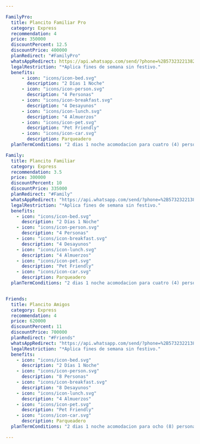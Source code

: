 ```yaml
---

FamilyPro:
  title: Plancito Familiar Pro
  category: Express
  recommendation: 4
  price: 350000
  discountPercent: 12.5
  discountPrice: 400000
  planRedirect: "#FamilyPro"
  whatsAppRedirect: https://api.whatsapp.com/send/?phone=%2B573232213828&text=Quiero%20Informacion%20del%20Plancito%20Familiar%20Pro&type=phone_number&app_absent=0
  legalRestriction: "*Aplica fines de semana sin festivo."
  benefits:
      - icon: "icons/icon-bed.svg"
        description: "2 Días 1 Noche"
      - icon: "icons/icon-person.svg"
        description: "4 Personas"
      - icon: "icons/icon-breakfast.svg"
        description: "4 Desayunos"
      - icon: "icons/icon-lunch.svg"
        description: "4 Almuerzos"
      - icon: "icons/icon-pet.svg"
        description: "Pet Friendly"
      - icon: "icons/icon-car.svg"
        description: Parqueadero
  planTermConditions: "2 dias 1 noche acomodacion para cuatro (4) personas con cuatro (4)desayunos y almuerzos incluidos. Promocion vigente del 1 de diciembre del 2024 al 30 de mayo del 2025. No aplica viajar del 11 al 20 de abril ni fines de semana con festivos en 2025. Para pagos diferidos se debera cancelar la primera cuota para fijar la reserva."

Family:
  title: Plancito Familiar
  category: Express
  recommendation: 3.5
  price: 300000
  discountPercent: 10
  discountPrice: 335000
  planRedirect: "#Family"
  whatsAppRedirect: "https://api.whatsapp.com/send/?phone=%2B573232213828&text=Quiero%20Informacion%20del%20Plancito%20Familiar&type=phone_number&app_absent=0"
  legalRestriction: "*Aplica fines de semana sin festivo."
  benefits:
    - icon: "icons/icon-bed.svg"
      description: "2 Días 1 Noche"
    - icon: "icons/icon-person.svg"
      description: "4 Personas"
    - icon: "icons/icon-breakfast.svg"
      description: "4 Desayunos"
    - icon: "icons/icon-lunch.svg"
      description: "4 Almuerzos"
    - icon: "icons/icon-pet.svg"
      description: "Pet Friendly"
    - icon: "icons/icon-car.svg"
      description: Parqueadero
  planTermConditions: "2 dias 1 noche acomodacion para cuatro (4) personas con cuatro  (4) desayunos y almuerzos incluidos. Promocion vigente del 1 de diciembre del 2024 al 30 de mayo del 2025. No aplica viajar del 11 al 20 de abril ni fines de semana con festivos en 2025. Para pagos diferidos se debera cancelar la primera cuota para fijar la reserva."


Friends:
  title: Plancito Amigos
  category: Express
  recommendation: 4
  price: 620000
  discountPercent: 11
  discountPrice: 700000
  planRedirect: "#Friends"
  whatsAppRedirect: "https://api.whatsapp.com/send/?phone=%2B573232213828&text=Quiero%20Informacion%20del%20Plancito%20Amigos&type=phone_number&app_absent=0"
  legalRestriction: "*Aplica fines de semana sin festivo."
  benefits:
    - icon: "icons/icon-bed.svg"
      description: "2 Días 1 Noche"
    - icon: "icons/icon-person.svg"
      description: "8 Personas"
    - icon: "icons/icon-breakfast.svg"
      description: "8 Desayunos"
    - icon: "icons/icon-lunch.svg"
      description: "4 Almuerzos"
    - icon: "icons/icon-pet.svg"
      description: "Pet Friendly"
    - icon: "icons/icon-car.svg"
      description: Parqueadero
  planTermConditions: "2 dias 1 noche acomodacion para ocho (8) personas con ocho (8) desayunos y almuerzos incluidos. Promocion vigente del 1 de diciembre del 2024 al 30 de mayo del 2025. No aplica viajar del 11 al 20 de abril ni fines de semana con festivos en 2025. Para pagos diferidos se debera cancelar la primera cuota para fijar la reserva."

---
```




